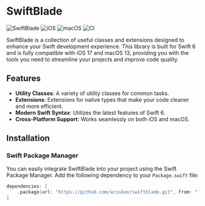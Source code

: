 # SwiftBlade

![SwiftBlade](https://img.shields.io/badge/Swift-6.0-orange.svg) ![iOS](https://img.shields.io/badge/iOS-17.0-blue.svg) ![macOS](https://img.shields.io/badge/macOS-13.0-blue.svg) ![CI](https://github.com/ariskox/swiftblade/actions/workflows/swift.yml/badge.svg?branch=main)


SwiftBlade is a collection of useful classes and extensions designed to enhance your Swift development experience. This library is built for Swift 6 and is fully compatible with iOS 17 and macOS 13, providing you with the tools you need to streamline your projects and improve code quality.

## Features

- **Utility Classes**: A variety of utility classes for common tasks.
- **Extensions**: Extensions for native types that make your code cleaner and more efficient.
- **Modern Swift Syntax**: Utilizes the latest features of Swift 6.
- **Cross-Platform Support**: Works seamlessly on both iOS and macOS.

## Installation

### Swift Package Manager

You can easily integrate SwiftBlade into your project using the Swift Package Manager. Add the following dependency to your `Package.swift` file:

```swift
dependencies: [
    .package(url: "https://github.com/ariskox/swiftblade.git", from: "1.0.0")
]
